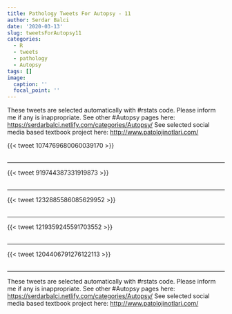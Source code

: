 ```yaml
---
title: Pathology Tweets For Autopsy - 11
author: Serdar Balci
date: '2020-03-13'
slug: tweetsForAutopsy11
categories:
  - R
  - tweets
  - pathology
  - Autopsy
tags: []
image:
  caption: ''
  focal_point: ''
---
```



These tweets are selected automatically with #rstats code. Please inform me if any is inappropriate.
See other #Autopsy pages here: https://serdarbalci.netlify.com/categories/Autopsy/ 
See selected social media based textbook project here: http://www.patolojinotlari.com/

{{< tweet 1074769680060039170 >}}
<br>
<br>
<hr>
{{< tweet 919744387331919873 >}}
<br>
<br>
<hr>
{{< tweet 1232885586085629952 >}}
<br>
<br>
<hr>
{{< tweet 1219359245591703552 >}}
<br>
<br>
<hr>
{{< tweet 1204406791276122113 >}}
<br>
<br>
<hr>


These tweets are selected automatically with #rstats code. Please inform me if any is inappropriate.
See other #Autopsy pages here: https://serdarbalci.netlify.com/categories/Autopsy/ 
See selected social media based textbook project here: http://www.patolojinotlari.com/
